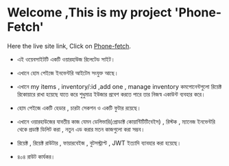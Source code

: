 # Welcome ,This is my project 'Phone-Fetch'

Here the live site link, Click on [Phone-fetch](https://github.com/facebook/create-react-app).


* এই ওয়েবসাইটটি একটি ওয়ারহাউজ রিলেটেড সাইট। 

* এখানে হোম পেইজে ইনভেন্টরি আইটেম সংযুক্ত আছে।

* এখানে my items , inventory/:id ,add one , manage inventory কমপোনেন্টগুলো রিয়েক্ট রিকোয়ারে রাখা হয়েছে যাতে করে শুধুমাত্র ইউজার প্রবেশ করতে পারে তার নিজস্ব একাউন্ট ব্যবহার করে।

* হোম পেইজে একটি হেডার , চারটা সেকশন ও একটি ফুটার রয়েছে।

* এখানে ওয়ারহাউজের যাবতীয় কাজ যেমন ডেলিভারি(প্রোডাক্ট কোয়ান্টিটিটিবেইস) , রিস্টক , ম্যানেজ ইনভেন্টরি থেকে প্রডাক্ট ডিলিট করা , নতুন এড করার মতন কাজগুলো করা সম্ভব।

* রিয়েক্ট , রিয়েক্ট রাউটার , ফায়ারবেইজ , বুটসস্ট্রাপ্ট , JWT ইত্যাদি ব্যাবহার করা হয়েছে।

* ৪০৪ রাউট কার্যকর।